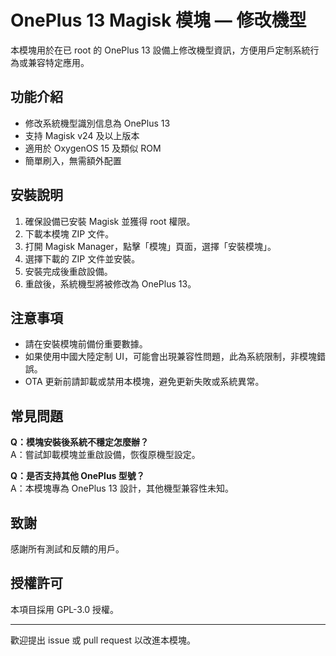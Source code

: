 # OnePlus 13 Magisk 模塊 — 修改機型

本模塊用於在已 root 的 OnePlus 13 設備上修改機型資訊，方便用戶定制系統行為或兼容特定應用。

## 功能介紹

- 修改系統機型識別信息為 OnePlus 13
- 支持 Magisk v24 及以上版本
- 適用於 OxygenOS 15 及類似 ROM
- 簡單刷入，無需額外配置

## 安裝說明

1. 確保設備已安裝 Magisk 並獲得 root 權限。
2. 下載本模塊 ZIP 文件。
3. 打開 Magisk Manager，點擊「模塊」頁面，選擇「安裝模塊」。
4. 選擇下載的 ZIP 文件並安裝。
5. 安裝完成後重啟設備。
6. 重啟後，系統機型將被修改為 OnePlus 13。

## 注意事項

- 請在安裝模塊前備份重要數據。
- 如果使用中國大陸定制 UI，可能會出現兼容性問題，此為系統限制，非模塊錯誤。
- OTA 更新前請卸載或禁用本模塊，避免更新失敗或系統異常。

## 常見問題

**Q：模塊安裝後系統不穩定怎麼辦？**  
A：嘗試卸載模塊並重啟設備，恢復原機型設定。

**Q：是否支持其他 OnePlus 型號？**  
A：本模塊專為 OnePlus 13 設計，其他機型兼容性未知。

## 致謝

感謝所有測試和反饋的用戶。

## 授權許可

本項目採用 GPL-3.0 授權。

---

歡迎提出 issue 或 pull request 以改進本模塊。
